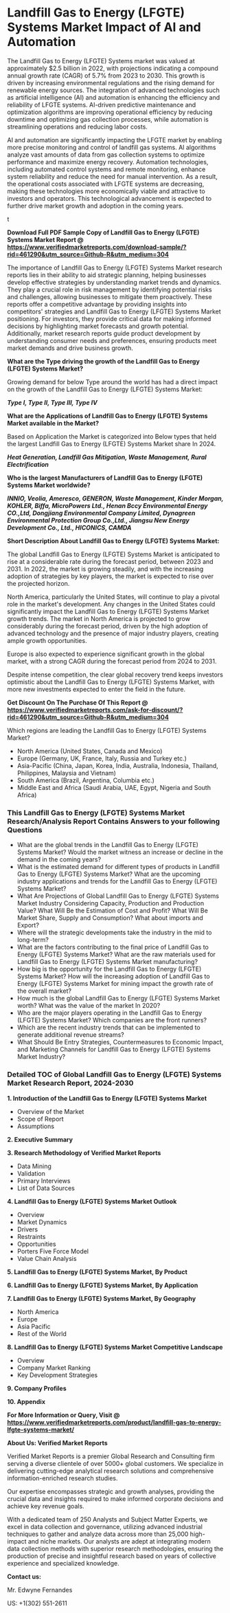 <meta name="title" content="Global Landfill Gas to Energy (LFGTE) Systems Market Impact of AI and Automation"><meta name="description" content="The Landfill Gas to Energy (LFGTE) Systems market was valued at approximately $2.5 billion in 2022, with projections indicating a compound annual growth rate (CAGR) of"><meta name="title" content="Landfill Gas to Energy (LFGTE) Systems Market Size, Share, Scope, Trends, Growth, Opportunities, Analysis, Forecast"><h1>Landfill Gas to Energy (LFGTE) Systems Market Impact of AI and Automation</h1><p>The Landfill Gas to Energy (LFGTE) Systems market was valued at approximately $2.5 billion in 2022, with projections indicating a compound annual growth rate (CAGR) of 5.7% from 2023 to 2030. This growth is driven by increasing environmental regulations and the rising demand for renewable energy sources. The integration of advanced technologies such as artificial intelligence (AI) and automation is enhancing the efficiency and reliability of LFGTE systems. AI-driven predictive maintenance and optimization algorithms are improving operational efficiency by reducing downtime and optimizing gas collection processes, while automation is streamlining operations and reducing labor costs.</p><p>AI and automation are significantly impacting the LFGTE market by enabling more precise monitoring and control of landfill gas systems. AI algorithms analyze vast amounts of data from gas collection systems to optimize performance and maximize energy recovery. Automation technologies, including automated control systems and remote monitoring, enhance system reliability and reduce the need for manual intervention. As a result, the operational costs associated with LFGTE systems are decreasing, making these technologies more economically viable and attractive to investors and operators. This technological advancement is expected to further drive market growth and adoption in the coming years.</p>t</p><p id="" class=""><strong>Download Full PDF Sample Copy of Landfill Gas to Energy (LFGTE) Systems Market Report @ <a href="https://www.verifiedmarketreports.com/download-sample/?rid=461290&utm_source=Github-R&utm_medium=304" target="_blank">https://www.verifiedmarketreports.com/download-sample/?rid=461290&utm_source=Github-R&utm_medium=304</a></strong></p><p>The importance of&nbsp;Landfill Gas to Energy (LFGTE) Systems Market research reports lies in their ability to aid strategic planning, helping businesses develop effective strategies by understanding market trends and dynamics. They play a crucial role in risk management by identifying potential risks and challenges, allowing businesses to mitigate them proactively. These reports offer a competitive advantage by providing insights into competitors' strategies and Landfill Gas to Energy (LFGTE) Systems Market positioning. For investors, they provide critical data for making informed decisions by highlighting market forecasts and growth potential. Additionally, market research reports guide product development by understanding consumer needs and preferences, ensuring products meet market demands and drive business growth.</p><p><strong>What are the&nbsp;Type driving the growth of the Landfill Gas to Energy (LFGTE) Systems Market?</strong></p><p id="" class="">Growing demand for below Type around the world has had a direct impact on the growth of the Landfill Gas to Energy (LFGTE) Systems Market:</p><em><strong>Type I, Type II, Type III, Type IV</strong></em></p><strong>What are the&nbsp;Applications&nbsp;of Landfill Gas to Energy (LFGTE) Systems Market available in the Market?</strong></p><p id="" class="">Based on Application the Market is categorized into Below types that held the largest Landfill Gas to Energy (LFGTE) Systems Market share In 2024.</p><em><strong>Heat Generation, Landfill Gas Mitigation, Waste Management, Rural Electrification</strong></em></p><strong>Who is the largest Manufacturers of Landfill Gas to Energy (LFGTE) Systems Market worldwide?</strong></p><p><em><strong>INNIO, Veolia, Ameresco, GENERON, Waste Management, Kinder Morgan, KOHLER, Biffa, MicroPowers Ltd., Henan Bccy Environmental Energy CO.,Ltd, Dongjiang Environmental Company Limited, Dynagreen Environmental Protection Group Co.,Ltd., Jiangsu New Energy Development Co., Ltd., HICONICS, CAMDA</strong></em></p><p id="" class=""><strong>Short Description About Landfill Gas to Energy (LFGTE) Systems Market:</strong></p><p>The global Landfill Gas to Energy (LFGTE) Systems Market is anticipated to rise at a considerable rate during the forecast period, between 2023 and 2031. In 2022, the market is growing steadily, and with the increasing adoption of strategies by key players, the market is expected to rise over the projected horizon.</p><p>North America, particularly the United States, will continue to play a pivotal role in the market's development. Any changes in the United States could significantly impact the Landfill Gas to Energy (LFGTE) Systems Market growth trends. The market in North America is projected to grow considerably during the forecast period, driven by the high adoption of advanced technology and the presence of major industry players, creating ample growth opportunities.</p><p>Europe is also expected to experience significant growth in the global market, with a strong CAGR during the forecast period from 2024 to 2031.</p><p>Despite intense competition, the clear global recovery trend keeps investors optimistic about the Landfill Gas to Energy (LFGTE) Systems Market, with more new investments expected to enter the field in the future.</p><p id="" class=""><strong>Get Discount On The Purchase Of This Report @ <a href="https://www.verifiedmarketreports.com/ask-for-discount/?rid=461290&utm_source=Github-R&utm_medium=304" target="_blank">https://www.verifiedmarketreports.com/ask-for-discount/?rid=461290&utm_source=Github-R&utm_medium=304</a></strong></p>Which regions are leading the Landfill Gas to Energy (LFGTE) Systems Market?</p><ul><li>North America (United States, Canada and Mexico)</li><li>Europe (Germany, UK, France, Italy, Russia and Turkey etc.)</li><li>Asia-Pacific (China, Japan, Korea, India, Australia, Indonesia, Thailand, Philippines, Malaysia and Vietnam)</li><li>South America (Brazil, Argentina, Columbia etc.)</li><li>Middle East and Africa (Saudi Arabia, UAE, Egypt, Nigeria and South Africa)</li></ul><h3 id="" class="">This Landfill Gas to Energy (LFGTE) Systems Market Research/Analysis Report Contains Answers to your following Questions</h3><ul><li>What are the global trends in the Landfill Gas to Energy (LFGTE) Systems Market? Would the market witness an increase or decline in the demand in the coming years?</li><li>What is the estimated demand for different types of products in Landfill Gas to Energy (LFGTE) Systems Market? What are the upcoming industry applications and trends for the Landfill Gas to Energy (LFGTE) Systems Market?</li><li>What Are Projections of Global Landfill Gas to Energy (LFGTE) Systems Market Industry Considering Capacity, Production and Production Value? What Will Be the Estimation of Cost and Profit? What Will Be Market Share, Supply and Consumption? What about imports and Export?</li><li>Where will the strategic developments take the industry in the mid to long-term?</li><li>What are the factors contributing to the final price of Landfill Gas to Energy (LFGTE) Systems Market? What are the raw materials used for Landfill Gas to Energy (LFGTE) Systems Market manufacturing?</li><li>How big is the opportunity for the Landfill Gas to Energy (LFGTE) Systems Market? How will the increasing adoption of Landfill Gas to Energy (LFGTE) Systems Market for mining impact the growth rate of the overall market?</li><li>How much is the global Landfill Gas to Energy (LFGTE) Systems Market worth? What was the value of the market In 2020?</li><li>Who are the major players operating in the Landfill Gas to Energy (LFGTE) Systems Market? Which companies are the front runners?</li><li>Which are the recent industry trends that can be implemented to generate additional revenue streams?</li><li>What Should Be Entry Strategies, Countermeasures to Economic Impact, and Marketing Channels for Landfill Gas to Energy (LFGTE) Systems Market Industry?</li></ul><h3 id="" class="">Detailed TOC of Global Landfill Gas to Energy (LFGTE) Systems Market Research Report, 2024-2030</h3><p id="" class=""><strong>1. Introduction of the Landfill Gas to Energy (LFGTE) Systems Market</strong></p><ul><li>Overview of the Market</li><li>Scope of Report</li><li>Assumptions</li></ul><p id="" class=""><strong>2. Executive Summary</strong></p><p id="" class=""><strong>3. Research Methodology of Verified Market Reports</strong></p><ul><li>Data Mining</li><li>Validation</li><li>Primary Interviews</li><li>List of Data Sources</li></ul><p id="" class=""><strong>4. Landfill Gas to Energy (LFGTE) Systems Market Outlook</strong></p><ul><li>Overview</li><li>Market Dynamics</li><li>Drivers</li><li>Restraints</li><li>Opportunities</li><li>Porters Five Force Model</li><li>Value Chain Analysis</li></ul><p id="" class=""><strong>5. Landfill Gas to Energy (LFGTE) Systems Market, By Product</strong></p><p id="" class=""><strong>6. Landfill Gas to Energy (LFGTE) Systems Market, By Application</strong></p><p id="" class=""><strong>7. Landfill Gas to Energy (LFGTE) Systems Market, By Geography</strong></p><ul><li>North America</li><li>Europe</li><li>Asia Pacific</li><li>Rest of the World</li></ul><p id="" class=""><strong>8. Landfill Gas to Energy (LFGTE) Systems Market Competitive Landscape</strong></p><ul><li>Overview</li><li>Company Market Ranking</li><li>Key Development Strategies</li></ul><p id="" class=""><strong>9. Company Profiles</strong></p><p id="" class=""><strong>10. Appendix</strong></p><p id="" class=""><strong>For More Information or Query, Visit @ <a href="https://www.verifiedmarketreports.com/product/landfill-gas-to-energy-lfgte-systems-market/" target="_blank">https://www.verifiedmarketreports.com/product/landfill-gas-to-energy-lfgte-systems-market/</a></strong></p><p id="" class=""><strong>About Us: Verified Market Reports</strong></p><p id="" class="">Verified Market Reports is a premier Global Research and Consulting firm serving a diverse clientele of over 5000+ global customers. We specialize in delivering cutting-edge analytical research solutions and comprehensive information-enriched research studies.</p><p id="" class="">Our expertise encompasses strategic and growth analyses, providing the crucial data and insights required to make informed corporate decisions and achieve key revenue goals.</p><p id="" class="">With a dedicated team of 250 Analysts and Subject Matter Experts, we excel in data collection and governance, utilizing advanced industrial techniques to gather and analyze data across more than 25,000 high-impact and niche markets. Our analysts are adept at integrating modern data collection methods with superior research methodologies, ensuring the production of precise and insightful research based on years of collective experience and specialized knowledge.</p><p id="" class=""><strong>Contact us:</strong></p><p id="" class="">Mr. Edwyne Fernandes</p><p id="" class="">US: +1(302) 551-2611</p>